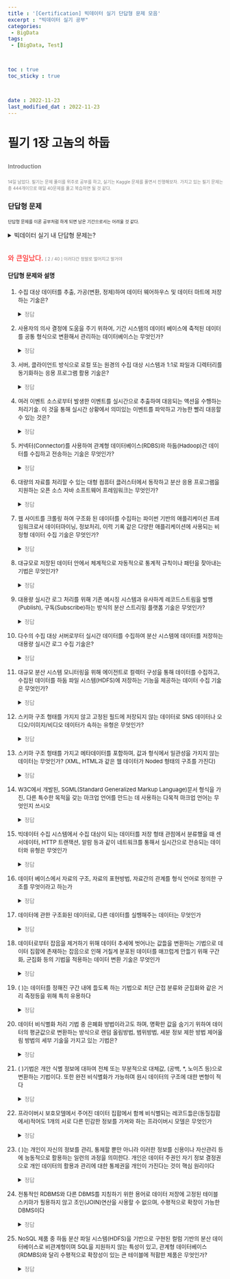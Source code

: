 ```yaml
---
title : '[Certification] 빅데이터 실기 단답형 문제 모음' 
excerpt : "빅데이터 실기 공부"
categories: 
 - BigData
tags: 
 - [BigData, Test]



toc : true
toc_sticky : true



date : 2022-11-23
last_modified_dat : 2022-11-23
---
```

# 필기 1장 고놈의 하둡
<font size='2'><span style='color:gray'>Introduction  </span></font>  
---
<font size='1'><span style='color:gray'>14일 남았다. 필기는 문제 풀이를 위주로 공부를 하고, 실기는 Kaggle 문제를 풀면서 진행해보자.</span></font>
<font size='1'><span style='color:gray'>가지고 있는 필기 문제는 총 444개이므로 매일 40문제를 풀고 복습하면 될 것 같다.</span></font>

### 단답형 문제 
<font size='1'> 단답형 문제를 이론 공부처럼 하게 되면 남은 기간으로서는 어려울 것 같다.  </font>

<details>
<summary>빅데이터 실기 내 단답형 문제는?</summary>
<div markdown='1'>

> `주관식 단답형`으로 `10문제`가 출제된다. 각 점수는 3점으로 최대 5개 이상을 맞춰야 한다.  
~~하지만 너무 어려운건 어쩔 수 없다.~~
</div>
</details>

<br/>

<font size='3'><span style='color:red'>와 큰일났다.</span></font>
<font size='1'><span style='color:gray'> [ 2 / 40 ] 이러다간 정말로 떨어지고 말거야</span></font>

#### 단답형 문제와 설명

1. <font size='2'>수집 대상 데이터를 추출, 가공(변환, 정제)하여 데이터 웨어하우스 및 데이터 마트에 저장하는 기술은?</font>

    <details>
    <summary><font size='2'><span style='color:gray'>정답</span></font></summary>
    <div markdown='1'>

    **ETL**
    <details>
    <summary><font size='2'><span style='color:gray'>해설</span></font></summary>
    <div markdown='1'>

    문제에서 힌트를 찾을 수 있다.  
    "수집 대상 데이터를 <span style='color:red'><u>추출, 가공(변환, 정제)</u></span>하여 데이터 웨어하우스 및 데이터마트에 <span style='color:red'><u>저장</u></span>하는 기술"

    즉, **<font size='3'>ETL</font>** (Extract Transform Load). 말 그대로 다.
    </div>
    </details>
    </div>
    </details>

2. <font size='2'>사용자의 의사 결정에 도움을 주기 위하여, 기간 시스템의 데이터 베이스에 축적된 데이터를 공통 형식으로 변환해서 관리하는 데이터베이스는 무엇인가?</font>
    <details>
    <summary><font size='2'><span style='color:gray'>정답</span></font></summary>
    <div markdown='1'>

    **데이터웨어하우스**
    <details>
    <summary><font size='2'><span style='color:gray'>해설</span></font></summary>
    <div markdown='1'>
    
    힌트는 <span style='color:red'><u>사용자의 의사 결정</u></span>, 그리고 <span style='color:red'><u>기간 시스템</u></span>, <span style='color:red'><u>데이터베이스</u></span>이다.

    데이터 웨어하우스는 여러 소스에서 가져온 구조화된 데이터와 반구조화된 데이터를 분석하고 보고하는데 쓰인다.
    데이터 웨어하우스는 임시 분석과 커스텀 보고서 생성에 적합하다.
    데이터 웨어하우스는 <u>현재 데이터와 과거 데이터를 모두 한 곳에</u> 저장할 수 있으며, <u>시간 흐름</u>에 따른 장기간의 데이터 동향을 확인 할 수 있도록 설계 되어 있다.

    따라서 데이터 웨어하우스는 비즈니스 인텔레전스 (BI)의 주요한 구성이다.

    </div>
    </details>
    </div>
    </details>

3. <font size='2'>서버, 클라이언트 방식으로 로컬 또는 원경의 수집 대상 시스템과 1:1로 파일과 디렉터리를 동기화하는 응용 프로그램 활용 기술은?</font>
    <details>
    <summary><font size='2'><span style='color:gray'>정답</span></font></summary>
    <div markdown='1'>

    **Rsync**

    <details>
    <summary><font size='2'><span style='color:gray'>해설</span></font></summary>
    <div markdown='1'>

    서버, 클라이언트는 `linux`도 많이 사용하는데, 그 중 서버환경에서 많이 쓰이는 말이 바로 <span style='color:red'><u>Rsync</u></span>이다.
    
    서버, 클라이언트에서 가장 중요한게 무엇일까? 생각해보면 '동기화'가 떠오를 것인데, 이때 사용하는 것이 바로 <span style='color:red'><u>Rsync</u></span>이다.
    **Rsync** (Remote Synchronization). 즉, `원격 동기화`라는 말이다

    </div>
    </details>
    </div>
    </details>

4. <font size='2'>여러 이벤트 소스로부터 발생한 이벤트를 실시간으로 추출하여 대응되는 액션을 수행하는 처리기술. 이 것을 통해 실시간 상황에서 의미있는 이벤트를 파악하고 가능한 빨리 대응할 수 있는 것은?</font>
    <details>
    <summary><font size='2'><span style='color:gray'>정답</span></font></summary>
    <div markdown='1'>

    **Cep**

    <details>
    <summary><font size='2'><span style='color:gray'>해설</span></font></summary>
    <div markdown='1'>

    문제에 힌트가 있다.
    <span style='color:red'><u>실시간</u></span>으로 추출하여 <span style='color:red'><u>수행하는 처리기술</u></span>
    
    **CEP** (Complex Event Processing). 즉, "실시간으로 발생하는 이벤트 처리에 대한 결과값을 수집하고 처리하는 기술"을 의미한다.

    </div>
    </details>
    </div>
    </details>

5. <font size='2'>커넥터(Connector)를 사용하여 관계형 데이터베이스(RDBS)와 하둡(Hadoop)간 데이터를 수집하고 전송하는 기술은 무엇인가?</font>
    <details>
    <summary><font size='2'><span style='color:gray'>정답</span></font></summary>
    <div markdown='1'>

    **스쿱(Sqoop)**

    <details>
    <summary><font size='2'><span style='color:gray'>해설</span></font></summary>
    <div markdown='1'>

    관계형 데이터베이스와 하둡간 데이터를 <span style='color:red'><u>커넥터 : 스쿱</u></span>을 이용해 퍼 나른다고 이해하자.
    스쿱의 모양은 일정하니, 데이터도 일정해야 푸기 좋다.
    따라서 스쿱은 `정형 데이터`수집에 활용된다.
    전송, 수집 등 모든 적재 과정이 `자동화, 병렬`처리 방식을 따른다.
    </div>
    </details>
    </div>
    </details>

6. <font size='2'>대량의 자료를 처리할 수 있는 대형 컴퓨터 클러스터에서 동작하고 분산 응용 프로그램을 지원하는 오픈 소스 자바 소프트웨어 프레임워크는 무엇인가?</font>
    <details>
    <summary><font size='2'><span style='color:gray'>정답</span></font></summary>
    <div markdown='1'>

    **하둡 (Hadoop)**
    <font size='1'><span style='color:gray'>내답 : 오라클.. 아니다 이사람아..</span></font>
    <details>
    <summary><font size='2'><span style='color:gray'>해설</span></font></summary>
    <div markdown='1'>

    <span style='color:red'><u>하둡</u></span>은 대용량의 데이터를 적은 비용으로 더 <span style='color:red'><u>빠르게 분석할 수 있는 플랫폼</u></span>이다.
    <span style='color:red'><u>하둡</u></span>은 여러대의 컴퓨터로 데이터를 분석하고 저장하는 병렬 처리 방식을 따른다.
    </div>
    </details>
    </div>
    </details>

7. <font size='2'>웹 사이트를 크롤링 하여 구조화 된 데이터를 수집하는 파이썬 기반의 애플리케이션 프레임워크로서 데이터마이닝, 정보처리, 이력 기록 같은 다양한 애플리케이션에 사용되는 비정형 데이터 수집 기술은 무엇인가?</font>
    <details>
    <summary><font size='2'><span style='color:gray'>정답</span></font></summary>
    <div markdown='1'>

    **Scrapy**

    <details>
    <summary><font size='2'><span style='color:gray'>해설</span></font></summary>
    <div markdown='1'>

    문제를 제대로 읽어보면 힌트가 있다.
    <span style='color:red'><u>파이썬 기반의 애플리케이션 프레임워크</u></span>.
    python으로 크롤링을 하게 만든 프레임워크는 대표적으로 <span style='color:red'><u>Scrapy</u></span>이다.
    </div>
    </details>
    </div>
    </details>
    
8. <font size='2'>대규모로 저장된 데이터 안에서 체계적으로 자동적으로 통계적 규칙이나 패턴을 찾아내는 기법은 무엇인가?</font>
    <details>
    <summary><font size='2'><span style='color:gray'>정답</span></font></summary>
    <div markdown='1'>

    **데이터 마이닝**

    <details>
    <summary><font size='2'><span style='color:gray'>해설</span></font></summary>
    <div markdown='1'>

    <span style='color:red'><u>데이터 마이닝</u></span>은 말그대로 채굴. 대량의 데이터를 분석해서 규칙이나 패턴을 찾는 것.
    `데이터사이언스`는 수학과 통계학, 프로그래밍을 활용해서 비즈니스에 도움되는 정보를 추출한다.
    </details>
    </div>
    </details>

9. <font size='2'>대용량 실시간 로그 처리를 위해 기존 메시징 시스템과 유사하게 레코드스트림을 발행(Publish), 구독(Subscribe)하는 방식의 분산 스트리밍 플랫폼 기술은 무엇인가?</font>
    <details>
    <summary><font size='2'><span style='color:gray'>정답</span></font></summary>
    <div markdown='1'>

    **아파치 카프카**

    <details>
    <summary><font size='2'><span style='color:gray'>해설</span></font></summary>
    <div markdown='1'>

    대용량, 대규모 데이터를 빠르게 처리하도록 <span style='color:red'><u>분산 메시징 플랫폼</u></span>이 바로 <span style='color:red'><u>아파치 카프카</u></span>이다.
    즉, <span style='color:red'><u>카프카</u></span>는 "어플리케이션간에 메세지를 교환하기 위해 사용되는 메세징 시스템". `실시간 로그 처리가 필요하다`  

    작가중에 `카프카`라고 있다. (변신이라는 책을 지은 작가다.) 이 책을 읽어보면, 자신이 벌레로 변신하는 과정을 시간 순서에 맞게 설명을 하는데, 위와 동일한 내용을 갖는다.
    </details>
    </div>
    </details>

10. <font size='2'>다수의 수집 대상 서버로부터 실시간 데이터를 수집하여 분산 시스템에 데이터를 저장하는 대용량 실시간 로그 수집 기술은?</font>
    <details>
    <summary><font size='2'><span style='color:gray'>정답</span></font></summary>
    <div markdown='1'>

    **스크라이브 (Scribe)**

    <details>
    <summary><font size='2'><span style='color:gray'>해설</span></font></summary>
    <div markdown='1'>

    <span style='color:red'><u>실시간 데이터를 수집</u></span> == <span style='color:red'><u>스크라이브 (Scribe)</u></span>  
    `Sqoop`과의 차이는 Sqoop은 정형데이터, Scribe는 비정형데이터를 수집한다.  
    |수집시스템|데이터종류|
    |:---:|---:|
    |Sqoop|정형데이터|
    |Scribe|비정형데이터|


    </details>
    </div>
    </details>

11. <font size='2'>대규모 분산 시스템 모니터링을 위해 에이전트로 컬렉터 구성을 통해 데이터를 수집하고, 수집된 데이터를 하둡 파일 시스템(HDFS)에 저장하는 기능을 제공하는 데이터 수집 기술은 무엇인가?</font>
    <details>
    <summary><font size='2'><span style='color:gray'>정답</span></font></summary>
    <div markdown='1'>

    **척와 (Chukwa)**

    <details>
    <summary><font size='2'><span style='color:gray'>해설</span></font></summary>
    <div markdown='1'>

    <span style='color:red'><u>대규모 분산 시스템</u></span>이 척와의 가장 큰 특징이다.
    "대규모 분산 시스템. 모니터링을 위한 기술이다. 에이전트-컬랙터의 관계를 보인다. <span style='color:red'><u>HDFS에 저장하고 실시간 분석을 한다.</u></span>
    </div>
    </details>
    </div>
    </details>

12. <font size='2'>스키마 구조 형태를 가지지 않고 고정된 필드에 저장되지 않는 데이터로 SNS 데이터나 오디오/이미지/비디오 데이터가 속하는 유형은 무엇인가?</font>
    <details>
    <summary><font size='2'><span style='color:gray'>정답</span></font></summary>
    <div markdown='1'>

    **비정형데이터**

    <details>
    <summary><font size='2'><span style='color:gray'>해설</span></font></summary>
    <div markdown='1'>

    정형화 되지 않아 스키마 구조 형태를 가지지 않는다.
    </div>
    </details>
    </div>
    </details>

13. <font size='2'>스키마 구조 형태를 가지고 메타데이터를 포함하며, 값과 형식에서 일관성을 가지지 않는 데이터는 무엇인가? (XML, HTML과 같은 웹 데이터가 Noded 형태의 구조를 가진다)</font>
    <details>
    <summary><font size='2'><span style='color:gray'>정답</span></font></summary>
    <div markdown='1'>

    **반정형데이터**

    <details>
    <summary><font size='2'><span style='color:gray'>해설</span></font></summary>
    <div markdown='1'>

    구조형태를 가지지만 값과 형식에 일관성이 없는 것이 반정형데이터이다.
    </div>
    </details>
    </div>
    </details>

14. <font size='2'>W3C에서 개발된, SGML(Standard Generalized Markup Language)문서 형식을 가진, 다른 특수한 목적을 갖는 마크업 언어를 만드는 데 사용하는 다목적 마크업 언어는 무엇인지 쓰시오</font>
    <details>
    <summary><font size='2'><span style='color:gray'>정답</span></font></summary>
    <div markdown='1'>

    **XML**

    <details>
    <summary><font size='2'><span style='color:gray'>해설</span></font></summary>
    <div markdown='1'>

    <span style='color:red'><u>XML</u></span>은 **다목적 마크업 언어 (SGML)** 형식을 갖는다. 데이터 표현을 위해 **태그**가 사용되어 사용자 정의가 가능하다. 즉, <span style='color:red'><u>HTML 한계</u></span>를 극복하기 위해 만들어졌다.
    
    </div>
    </details>
    </div>
    </details>

15. <font size='2'>빅데이터 수집 시스템에서 수집 대상이 되는 데이터를 저장 형태 관점에서 분류했을 때 센서데이터, HTTP 트랜잭션, 알람 등과 같이 네트워크를 통해서 실시간으로 전송되는 데이터와 유형은 무엇인가</font>
    <details>
    <summary><font size='2'><span style='color:gray'>정답</span></font></summary>
    <div markdown='1'>

    **파일데이터 / 데이터베이스 데이터 / 콘텐츠 데이터 / 스트림 데이터**

    <details>
    <summary><font size='2'><span style='color:gray'>해설</span></font></summary>
    <div markdown='1'>

    문제안에 답이있다.  
    <span style='color:red'><u>실시간으로 전송되는 데이터</u></span> 바로 **Stream data**이다.
    </div>
    </details>
    </div>
    </details>

16. <font size='2'>데이터 베이스에서 자료의 구조, 자료의 표현방법, 자료간의 관계를 형식 언어로 정의한 구조를 무엇이라고 하는가</font>
    <details>
    <summary><font size='2'><span style='color:gray'>정답</span></font></summary>
    <div markdown='1'>

    **스키마**

    <details>
    <summary><font size='2'><span style='color:gray'>해설</span></font></summary>
    <div markdown='1'>

    <span style='color:red'><u>스키마</u></span>는 데이터 베이스의 구조와 제약 조건에 관한 전반적인 명세를 기술한 메타데이터의 집단이다. 데이터의 개체, 속성, 관계 및 데이터 조작시 데이터 값들이 갖는 제약 조건 등에 관해 정의된다.  
    *사용자의 관점에 의해 외부 스키마, 개념 스키마, 내부 스키마로 나뉜다.*
    </div>
    </details>
    </div>
    </details>

17. <font size='2'>데이터에 관한 구조화된 데이터로, 다른 데이터를 실행해주는 데이터는 무엇인가</font>
    <details>
    <summary><font size='2'><span style='color:gray'>정답</span></font></summary>
    <div markdown='1'>

    **메타데이터**

    <details>
    <summary><font size='2'><span style='color:gray'>해설</span></font></summary>
    <div markdown='1'>

    데이터에 대한 내용, 데이터를 실행해주는 또다른 데이터를 <span style='color:red'><u>메타데이터</u></span>라고 한다.
    </div>
    </details>
    </div>
    </details>

18. <font size='2'>데이터로부터 잡음을 제거하기 위해 데이터 추세에 벗어나는 값들을 변환하는 기법으로 데이터 집합에 존재하는 잡음으로 인해 거칠게 분포된 데이터를 매끄럽게 만들기 위해 구간화, 군집화 등의 기법을 적용하는 데이터 변환 기술은 무엇인가</font>
    <details>
    <summary><font size='2'><span style='color:gray'>정답</span></font></summary>
    <div markdown='1'>

    **평활화**

    <details>
    <summary><font size='2'><span style='color:gray'>해설</span></font></summary>
    <div markdown='1'>

    데이터 변환 기술 중 하나로, 평활화는 <span style='color:red'><u>잡음제거, 추세에서 벗어나는 값 변환</u></span>을 하는 것을 의미한다.
    </div>
    </details>
    </div>
    </details>

19. <font size='2'>(   )는 데이터를 정해진 구간 내에 들도록 하는 기법으로 최단 근접 분류와 군집화와 같은 거리 측정등을 위해 특히 유용하다</font>
    <details>   
    <summary><font size='2'><span style='color:gray'>정답</span></font></summary>
    <div markdown='1'>

    **정규화** 
    <details>
    <summary><font size='2'><span style='color:gray'>해설</span></font></summary>
    <div markdown='1'>

    <span style='color:red'><u>정규화 ( Normalization )</u></span>는 정해진 구간내에 데이터 분포를 보는 방법이다. 
    </div>
    </details>
    </div>
    </details>

20. <font size='2'>데이터 비식별화 처리 기법 중 은폐화 방법이라고도 하며, 명확한 값을 숨기기 위하여 데이터의 평균값으로 변환하는 방식으로 랜덤 올림방법, 범위방법, 세분 정보 제한 방법 제어올림 방법의 세부 기술을 가지고 있는 기법은?</font>
    <details>
    <summary><font size='2'><span style='color:gray'>정답</span></font></summary>
    <div markdown='1'>

    **범주화 (Categorization)**

    <details>
    <summary><font size='2'><span style='color:gray'>해설</span></font></summary>
    <div markdown='1'>

    데이터가 포함되어 있는 <span style='color:red'><u>범위</u></span>로 변환하여 데이터를 비식별화 시킨다.
    </div>
    </details>
    </div>
    </details>

21. <font size='2'>(   )기법은 개안 식별 정보에 대하여 전체 또는 부분적으로 대체값, (공백, *, 노이즈 등)으로 변환하는 기법이다. 또한 완전 비식별화가 가능하며 원시 데이터의 구조에 대한 변형이 적다</font>
    <details>
    <summary><font size='2'><span style='color:gray'>정답</span></font></summary>
    <div markdown='1'>

    **데이터 마스킹**

    <details>
    <summary><font size='2'><span style='color:gray'>해설</span></font></summary>
    <div markdown='1'>

    데이터 마스킹이란 민감한 데이터의 보호를 하려고 하는 기법이다.
    </div>
    </details>
    </div>
    </details>


22. <font size='2'>프라이버시 보호모델에서 주어진 데이터 집합에서 함께 비식별되는 레코드들은(동질집합에서)적어도 1개의 서로 다른 민감한 정보를 가져와 하는 프라이버시 모델은 무엇인가</font>
    <details>
    <summary><font size='2'><span style='color:gray'>정답</span></font></summary>
    <div markdown='1'>

    **L-다양성**

    <details>
    <summary><font size='2'><span style='color:gray'>해설</span></font></summary>
    <div markdown='1'>

    주어진 데이터 집합에서 합께 비식별되는 레코드드 (동질집합에서) 적어도 "L"개의 서로 다른 민감한 정보를 가져야하는 성질을 의미한다.
    <span style='color:red'><u>K-익명성</u></span>에 대한 두 가지 공격, 즉 동질성 공격 및 배경지식에 의한 공격을 방어하기 위한 모델을 의미한다.
    </div>
    </details>
    </div>
    </details>

23. <font size='2'>(     )는 개인이 자신의 정보를 관리, 통제할 뿐만 아니라 이러한 정보를 신용이나 자산관리 등에 능동적으로 활용하는 일련의 과정을 의미한다. 개인은 데이터 주권인 자기 정보 결정권으로 개인 데이터의 활용과 관리에 대한 통제권을 개인이 가진다는 것이 핵심 원리이다</font>
    <details>
    <summary><font size='2'><span style='color:gray'>정답</span></font></summary>
    <div markdown='1'>

    **마이데이터**

    <details>
    <summary><font size='2'><span style='color:gray'>해설</span></font></summary>
    <div markdown='1'>

    이건 문제가 답이다. 외우자.
    </div>
    </details>
    </div>
    </details>

24. <font size='2'>전통적인 RDBMS와 다른 DBMS를 지칭하기 위한 용어로 데이터 저장에 고정된 테이블 스키마가 필용하지 않고 조인(JOIN)연산을 사용할 수 없으며, 수평적으로 확장이 가능한 DBMS이다</font>
    <details>
    <summary><font size='2'><span style='color:gray'>정답</span></font></summary>
    <div markdown='1'>

    **비관계형 데이터베이스**

    <details>
    <summary><font size='2'><span style='color:gray'>해설</span></font></summary>
    <div markdown='1'>

    NoSQL. <span style='color:red'><u>JOIN</u></span>연산이 불가능하다는 단점이 있다.
    </div>
    </details>
    </div>
    </details>

25. <font size='2'>NoSQL 제품 중 하둡 분산 파일 시스템(HDFS)을 기반으로 구현된 컬럼 기반의 분산 데이터베이스로 비관계형이며 SQL을 지원하지 않는 특성이 있고, 관계형 데이터베이스(RDMBS)와 달리 수평적으로 확장성이 있는 큰 테이블에 적합한 제품은 무엇인가?</font>
    <details>
    <summary><font size='2'><span style='color:gray'>정답</span></font></summary>
    <div markdown='1'>

    **HBase**

    <details>
    <summary><font size='2'><span style='color:gray'>해설</span></font></summary>
    <div markdown='1'>

    <span style='color:red'><u>Hbase</u></span>는 하둡에 있는 확장성이 뛰어난 `분산 빅 데이터` 이다.  
    하둡 분산 파일 시스템 (HDFS)위에서 실행되는 버전이 지정된 <u>비관계형 오픈 소스 데이터베이스</u>이다. 또한 RDBMS와 달리 수평적(Horizontal)으로 확장성이 있어 큰 테이블에 적합하다.

    </div>
    </details>
    </div>
    </details>    
